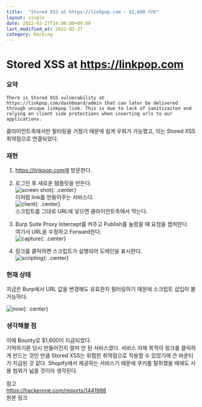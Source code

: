 ```yaml
---
title:  "Stored XSS at https://linkpop.com - $1,600 리뷰"
layout: single
date: 2022-03-27T14:00:00+09:00
last_modified_at: 2022-03-27
category: Hacking
---
```



# Stored XSS at https://linkpop.com  
  
### 요약
```There is Stored XSS vulnerability at https://linkpop.com/dashboard/admin that can later be delivered through unique linkpop link. This is due to lack of sanitizaiton and relying on client side protections when inserting urls to our applications.```
  

클라이언트측에서만 필터링을 거쳤기 때문에 쉽게 우회가 가능했고, 이는 Stored XSS 취약점으로 연결되었다.  

### 재현
1. https://linkpop.com에 방문한다.  
2. 로그인 후 새로운 템플릿을 만든다.  
![screen shot](/assets/img/2022-03-27-1441988-Stored-XSS-at-linkpop.com/1.png){: .center}  
이처럼 link를 만들어주는 서비스다.  
![client](/assets/img/2022-03-27-1441988-Stored-XSS-at-linkpop.com/2.png){: .center}  
스크립트를 그대로 URL에 넣으면 클라이언트측에서 막는다.  
3. Burp Suite Proxy Intercept를 켜주고 Publish를 눌렀을 때 요청을 캡쳐한다.  
여기서 URL을 수정하고 Forward한다.  
![capture](/assets/img/2022-03-27-1441988-Stored-XSS-at-linkpop.com/3.png){: .center}  
  
4. 링크를 클릭하면 스크립트가 실행되어 도메인을 표시한다.  
![scripting](/assets/img/2022-03-27-1441988-Stored-XSS-at-linkpop.com/4.png){: .center}  
   
  
### 현재 상태
지금은 Burp에서 URL 값을 변경해도 유효한지 필터링하기 때문에 스크립트 삽입이 불가능하다.  
  
![now](/assets/img/2022-03-27-1441988-Stored-XSS-at-linkpop.com/5.png){: .center}  
  
### 생각해볼 점
이에 Bounty로 $1,600이 지급되었다.  
기억하기론 당시 만들어진지 얼마 안 된 서비스였다. 서비스 자체 목적이 링크를 클릭하게 만드는 것인 만큼 Stored XSS는 위험한 취약점으로 작용할 수 있었기에 큰 바운티가 지급된 것 같다. Shopify에서 제공하는 서비스기 때문에 쿠키를 탈취했을 때에도 사용 범위가 넓을 것이라 생각된다.  
  
참고  
<https://hackerone.com/reports/1441988>  
원본 링크